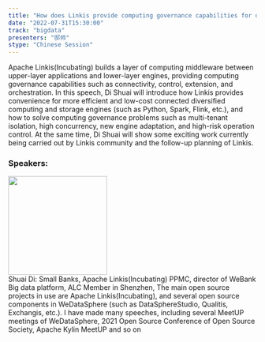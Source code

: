 ```yaml
---
title: "How does Linkis provide computing governance capabilities for diversified big data computing and storage engines"
date: "2022-07-31T15:30:00"
track: "bigdata"
presenters: "邸帅"
stype: "Chinese Session"
---
```

Apache Linkis(Incubating) builds a layer of computing middleware between upper-layer applications and lower-layer engines, providing computing governance capabilities such as connectivity, control, extension, and orchestration. In this speech, Di Shuai will introduce how Linkis provides convenience for more efficient and low-cost connected diversified computing and storage engines (such as Python, Spark, Flink, etc.), and how to solve computing governance problems such as multi-tenant isolation, high concurrency, new engine adaptation, and high-risk operation control. At the same time, Di Shuai will show some exciting work currently being carried out by Linkis community and the follow-up planning of Linkis.
 ### Speakers: 
 <img src="images/speaker/1023.png" width="200" /><br>Shuai Di: Small Banks, Apache Linkis(Incubating) PPMC, director of WeBank Big data platform, ALC Member in Shenzhen, The main open source projects in use are Apache Linkis(Incubating), and several open source components in WeDataSphere (such as DataSphereStudio, Qualitis, Exchangis, etc.).
I have made many speeches, including several MeetUP meetings of WeDataSphere, 2021 Open Source Conference of Open Source Society, Apache Kylin MeetUP and so on

 
